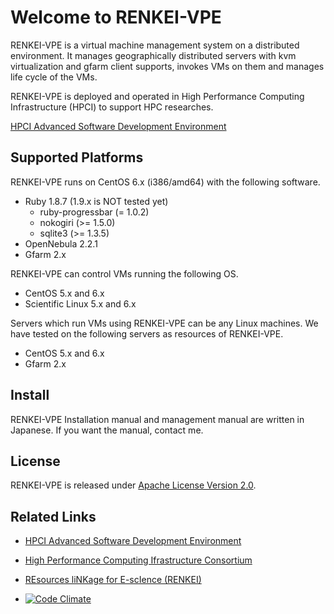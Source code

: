 Welcome to RENKEI-VPE
=====================

RENKEI-VPE is a virtual machine management system on a distributed environment.
It manages geographically distributed servers with kvm virtualization and gfarm client supports, invokes VMs on them and manages life cycle of the VMs.

RENKEI-VPE is deployed and operated in High Performance Computing Infrastructure (HPCI) to support HPC researches.

[HPCI Advanced Software Development Environment](http://hpci-ae.r.gsic.titech.ac.jp/)


Supported Platforms
-------------------

RENKEI-VPE runs on CentOS 6.x (i386/amd64) with the following software.

* Ruby 1.8.7 (1.9.x is NOT tested yet)
  * ruby-progressbar (= 1.0.2)
  * nokogiri (>= 1.5.0)
  * sqlite3 (>= 1.3.5)
* OpenNebula 2.2.1
* Gfarm 2.x

RENKEI-VPE can control VMs running the following OS.

* CentOS 5.x and 6.x
* Scientific Linux 5.x and 6.x

Servers which run VMs using RENKEI-VPE can be any Linux machines.
We have tested on the following servers as resources of RENKEI-VPE.

* CentOS 5.x and 6.x
* Gfarm 2.x


Install
-------

RENKEI-VPE Installation manual and management manual are written in Japanese.
If you want the manual, contact me.


License
-------

RENKEI-VPE is released under [Apache License Version 2.0](http://www.apache.org/licenses/LICENSE-2.0).


Related Links
-------------

* [HPCI Advanced Software Development Environment](http://hpci-ae.r.gsic.titech.ac.jp/en/)
* [High Performance Computing Ifrastructure Consortium](http://hpci-c.jp)
* [REsources liNKage for E-scIence (RENKEI)](http://www.e-sciren.org/index-e.html)

* [![Code Climate](https://codeclimate.com/badge.png)](https://codeclimate.com/github/stakizawa/renkei-vpe)

